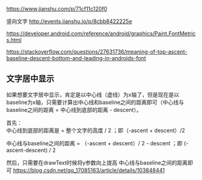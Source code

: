 https://www.jianshu.com/p/71cf11c120f0

竖向文字
http://events.jianshu.io/p/8cbb8422225e

https://developer.android.com/reference/android/graphics/Paint.FontMetrics.html

https://stackoverflow.com/questions/27631736/meaning-of-top-ascent-baseline-descent-bottom-and-leading-in-androids-font

## 文字居中显示
如果想要文字居中显示，肯定是以中心线（虚线）为x轴了，但是现在是以baseline为x轴，只需要计算出中心线和baseline之间的距离即可（中心线与baseline之间的距离 = 中心线到底部的距离 - descent）。

首先：   
中心线到底部的距离是 = 整个文字的高度 / 2 ；即（-ascent + descent）/2

中心线与baseline之间的距离 = （-ascent + descent）/ 2 - descent ；即 (-ascent-descent) / 2

然后，只需要在drawText时候将y参数向上提高 中心线与baseline之间的距离即可
https://blog.csdn.net/qq_17085163/article/details/103848441
